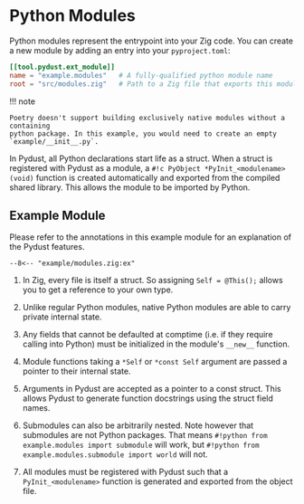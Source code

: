 # Python Modules

Python modules represent the entrypoint into your Zig code. You can create a new
module by adding an entry into your `pyproject.toml`:

```toml title="pyproject.toml"
[[tool.pydust.ext_module]]
name = "example.modules"   # A fully-qualified python module name
root = "src/modules.zig"   # Path to a Zig file that exports this module.
```

!!! note

    Poetry doesn't support building exclusively native modules without a containing
    python package. In this example, you would need to create an empty `example/__init__.py`.

In Pydust, all Python declarations start life as a struct. When a struct is registered with
Pydust as a module, a `#!c PyObject *PyInit_<modulename>(void)` function is created automatically
and exported from the compiled shared library. This allows the module to be imported by Python.

## Example Module

Please refer to the annotations in this example module for an explanation of the Pydust features.

```zig title="src/modules.zig"
--8<-- "example/modules.zig:ex"
```

1. In Zig, every file is itself a struct. So assigning `Self = @This();` allows you to get a reference to your own type.

2. Unlike regular Python modules, native Python modules are able to carry private internal state.

3. Any fields that cannot be defaulted at comptime (i.e. if they require calling into Python)
   must be initialized in the module's `__new__` function.

4. Module functions taking a `*Self` or `*const Self` argument are passed a pointer
   to their internal state.

5. Arguments in Pydust are accepted as a pointer to a const struct. This allows Pydust to generate
   function docstrings using the struct field names.

6. Submodules can also be arbitrarily nested. Note however that submodules are not Python packages.
   That means `#!python from example.modules import submodule` will work, but `#!python from example.modules.submodule import world` will not.

7. All modules must be registered with Pydust such that a `PyInit_<modulename>` function is
   generated and exported from the object file.